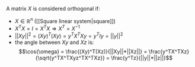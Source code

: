 A matrix $X$ is considered orthogonal if:
- $X \in \mathbb{R}^n$ ([[Square linear system|square]])
- $X^TX = I = X^TX \Rightarrow X^T = X^{-1}$
- $||Xy||^2 = (Xy)^T(Xy) = y^TX^TXy = y^TIy=||y||^2$
- the angle between $Xy$ and $Xz$ is: $$\cos{\omega} = \frac{(Xy)^T(Xz)}{||Xy||*||Xz||} = \frac{y^TX^TXz}{\sqrt{y^TX^TXyz^TX^TXz}} = \frac{y^Tz}{||y||*||z||}$$ 